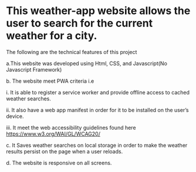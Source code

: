 # This weather-app  website allows the user to search for the current weather for a city.  
 The following are the technical features of this project

a.This website was developed
 using Html, CSS, and Javascript(No Javascript Framework)

b. The website meet PWA criteria i.e

i. It is able to register a service worker and provide offline access to cached
weather searches.

ii. It also have a web app manifest in order for it to be installed on the user’s
device.

iii. It meet the web accessibility guidelines found here
https://www.w3.org/WAI/GL/WCAG20/

c. It Saves weather searches on local storage in order to make the weather results
persist on the page when a user reloads.

d. The website is responsive on all screens.
